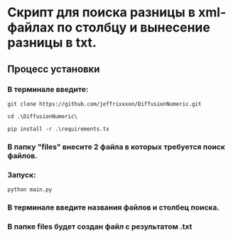 # Скрипт для поиска разницы в xml-файлах по столбцу и вынесение разницы в txt.

## Процесс установки 

### В терминале введите:
<div>

    git clone https://github.com/jeffrixxxon/DiffusionNumeric.git
    
</div>
<div>

    cd .\DiffusionNumeric\

</div>
<div>

    pip install -r .\requirements.tx

</div>

### В папку "files" внесите 2 файла в которых требуется поиск файлов.

### Запуск: 
<div>

    python main.py

</div>

### В терминале введите названия файлов и столбец поиска.

### В папке files будет создан файл с результатом .txt
